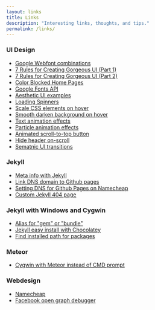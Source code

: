 ```yaml
---
layout: links
title: Links
description: "Interesting links, thoughts, and tips."
permalink: /links/
---
```

### UI Design

<ul>
<li><a href="https://www.monkee-boy.com/blog/2013/10/10-more-awesome-google-webfont-combinations-to-try-today/" target="_blank">Google Webfont combinations</a></li>
<li><a href="https://medium.com/@erikdkennedy/7-rules-for-creating-gorgeous-ui-part-1-559d4e805cda" target="_blank">7 Rules for Creating Gorgeous UI (Part 1)</a></li>
<li><a href="https://medium.com/@erikdkennedy/7-rules-for-creating-gorgeous-ui-part-2-430de537ba96"  target="_blank">7 Rules for Creating Gorgeous UI (Part 2)</a></li>
<li><a href="http://courses.ics.hawaii.edu/ics314s17/morea/ui-frameworks/reading-color-block.html"  target="_blank">Color Blocked Home Pages</a></li>
<li><a href="https://developers.google.com/fonts/docs/getting_started"  target="_blank">Google Fonts API</a></li>
<li><a href="https://dribbble.com/victorerixon"  target="_blank">Aesthetic UI examples</a></li>
<li><a href="https://loading.io/"  target="_blank">Loading Spinners</a></li>
<li><a href="https://css-tricks.com/snippets/css/scale-on-hover-with-webkit-transition/"  target="_blank">Scale CSS elements on hover</a></li>
<li><a href="http://jsfiddle.net/mr_alien/XLEGK/19/"  target="_blank">Smooth darken background on hover</a></li>
<li><a href="http://bashooka.com/coding/cool-jquery-text-animation-effect-plugins/"  target="_blank">Text animation effects</a></li>
<li><a href="http://bashooka.com/coding/particle-effect-animation-tutorials-examples/"  target="_blank">Particle animation effects</a></li>
<li><a href="https://paulund.co.uk/how-to-create-an-animated-scroll-to-top-with-jquery"  target="_blank">Animated scroll-to-top button</a></li>
<li><a href="http://wicky.nillia.ms/headroom.js/"  target="_blank">Hide header on-scroll</a></li>
<li><a href="https://semantic-ui.com/modules/transition.html#/examples" target="_blank">Sematnic UI transitions</a></li>

</ul>

### Jekyll
<ul>
<li><a href="http://dave.mn/blog/jekyll-metas/" target="_blank">Meta info with Jekyll</a></li>
<li><a href="https://www.namecheap.com/support/knowledgebase/article.aspx/9645/2208/how-do-i-link-my-domain-to-github-pages" target="_blank">Link DNS domain to Github pages</a></li>
<li><a href="http://davidensinger.com/2013/03/setting-the-dns-for-github-pages-on-namecheap/" target="_blank">Setting DNS for Github Pages on Namecheap</a></li>
<li><a href="http://yizeng.me/2013/05/26/create-a-custom-jekyll-404-page/" target="_blank">Custom Jekyll 404 page</a></li>
</ul>


### Jekyll with Windows and Cygwin
<ul>
<li><a href="https://www.question-defense.com/2009/03/27/rubyexe-no-such-file-or-directory-cygdrivecrubybingem-loaderror" target="_blank">Alias for "gem" or "bundle"</a></li>
<li><a href="https://davidburela.wordpress.com/2015/11/28/easily-install-jekyll-on-windows-with-3-command-prompt-entries-and-chocolatey/" target="_blank">Jekyll easy install with Chocolatey</a></li>
<li><a href="https://stackoverflow.com/questions/9527772/how-to-find-installed-path-for-ruby-and-bundle-on-ubuntu" target="_blank">Find installed path for packages</a></li>
</ul>

### Meteor
<ul>
<li><a href="https://stackoverflow.com/questions/36055936/babun-or-cygwin-with-meteor" target="_blank">Cygwin with Meteor instead of CMD prompt</a></li>
</ul>


### Webdesign
<ul>
<li><a href="https://www.namecheap.com/" target="_blank">Namecheap</a></li>
<li><a href="https://www.facebook.com/login.php?next=https%3A%2F%2Fdevelopers.facebook.com%2Ftools%2Fdebug%2F" target="_blank">Facebook open graph debugger</a></li>
</ul>

